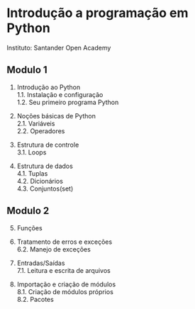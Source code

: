 # Introdução a programação em Python

Instituto:  Santander Open Academy

## Modulo 1

1. Introdução ao Python  
	1.1. Instalação e configuração  
	1.2. Seu primeiro programa Python  
	
2. Noções básicas de Python  
	2.1. Variáveis  
	2.2. Operadores  

3. Estrutura de controle  
	3.1. Loops  

4. Estrutura de dados  
	4.1. Tuplas  
	4.2. Dicionários  
	4.3. Conjuntos(set)  

## Modulo 2  

5. Funções  

6. Tratamento de erros e exceções  
	6.2. Manejo de exceções  

7. Entradas/Saídas  
	7.1. Leitura e escrita de arquivos  

8. Importação e criação de módulos  
	8.1. Criação de módulos próprios  
	8.2. Pacotes  